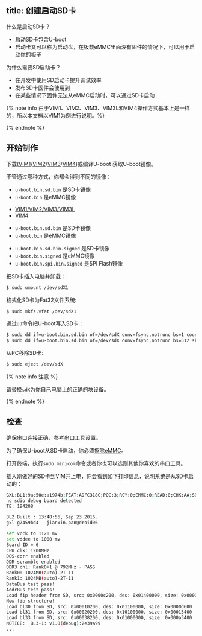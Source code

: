 title: 创建启动SD卡
---

什么是启动SD卡？

* 启动SD卡包含U-boot
* 启动卡又可以称为启动盘，在板载eMMC里面没有固件的情况下，可以用于启动你的板子

为什么需要SD启动卡？
* 在开发中使用SD启动卡提升调试效率
* 发布SD卡固件会使用到
* 在某些情况下固件无法从eMMC启动时，可以通过SD卡启动

{% note info 由于VIM1、VIM2、VIM3、VIM3L和VIM4操作方式基本上是一样的，所以本文档以VIM1为例进行说明。%}

{% endnote %}

## 开始制作
下载([VIM1](https://dl.khadas.com/Firmware/VIM1/U-boot/)/[VIM2](https://dl.khadas.com/Firmware/VIM2/U-boot/)/[VIM3](https://dl.khadas.com/Firmware/VIM3/U-boot/)/[VIM4](https://dl.khadas.com/Firmware/VIM4/U-boot/))或编译U-boot 获取U-boot镜像。

不管通过哪种方式，你都会得到不同的镜像：

* `u-boot.bin.sd.bin` 是SD卡镜像
* `u-boot.bin` 是eMMC镜像

<ul class="nav nav-tabs" id="myTab" role="tablist">
  <li class="nav-item" role="presentation">
    <a class="nav-link active" id="vim123-tab" data-toggle="tab" href="#vim123" role="tab" aria-controls="vim123" aria-selected="true">VIM1/VIM2/VIM3/VIM3L</a>
  </li>
  <li class="nav-item" role="presentation">
    <a class="nav-link" id="vim4-tab" data-toggle="tab" href="#vim4" role="tab" aria-controls="vim4" aria-selected="false">VIM4</a>
  </li>
</ul>
<div class="tab-content" id="myTabContent">
<div class="tab-pane fade show active" id="vim123" role="tabpanel" aria-labelledby="vim123-tab">

* `u-boot.bin.sd.bin` 是SD卡镜像
* `u-boot.bin` 是eMMC镜像

</div>
<div class="tab-pane fade show" id="vim4" role="tabpanel" aria-labelledby="vim4-tab">

* `u-boot.bin.sd.bin.signed` 是SD卡镜像
* `u-boot.bin.signed` 是eMMC镜像
* `u-boot.bin.spi.bin.signed` 是SPI Flash镜像

</div>
</div>


把SD卡插入电脑并卸载：

```bash
$ sudo umount /dev/sdX1
```

格式化SD卡为Fat32文件系统:

```bash
$ sudo mkfs.vfat /dev/sdX1 
```

通过`dd`命令把U-boot写入SD卡：

```bash
$ sudo dd if=u-boot.bin.sd.bin of=/dev/sdX conv=fsync,notrunc bs=1 count=444
$ sudo dd if=u-boot.bin.sd.bin of=/dev/sdX conv=fsync,notrunc bs=512 skip=1 seek=1
```

从PC移除SD卡:

```bash
$ sudo eject /dev/sdX
```

{% note info 注意 %}

请替换`sdX`为你自己电脑上的正确的块设备。

{% endnote %}

## 检查

确保串口连接正确，参考[串口工具设置](SetupSerialTool.html)。

为了确保U-boot从SD卡启动，你必须[擦除eMMC](EraseEmmc.html)。

打开终端，执行`sudo minicom`命令或者你也可以选则其他你喜欢的串口工具。

插入刚做好的SD卡到VIM并上电，你会看到如下打印信息，说明系统是从SD卡启动的：

```bash
GXL:BL1:9ac50e:a1974b;FEAT:ADFC318C;POC:3;RCY:0;EMMC:0;READ:0;CHK:AA;SD:0;READ:0;0.0;CHK:0;
no sdio debug board detected 
TE: 194208

BL2 Built : 13:48:56, Sep 23 2016. 
gxl g7459bd4 - jianxin.pan@droid06

set vcck to 1120 mv
set vddee to 1000 mv
Board ID = 6
CPU clk: 1200MHz
DQS-corr enabled
DDR scramble enabled
DDR3 chl: Rank0+1 @ 792MHz - PASS
Rank0: 1024MB(auto)-2T-11
Rank1: 1024MB(auto)-2T-11
DataBus test pass!
AddrBus test pass!
Load fip header from SD, src: 0x0000c200, des: 0x01400000, size: 0x00004000
New fip structure!
Load bl30 from SD, src: 0x00010200, des: 0x01100000, size: 0x0000d600
Load bl31 from SD, src: 0x00020200, des: 0x10100000, size: 0x00015400
Load bl33 from SD, src: 0x00038200, des: 0x01000000, size: 0x000a3400
NOTICE:  BL3-1: v1.0(debug):2e39a99
...

```
